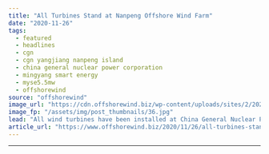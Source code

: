 ```yaml
---
title: "All Turbines Stand at Nanpeng Offshore Wind Farm"
date: "2020-11-26"
tags: 
  - featured
  - headlines
  - cgn
  - cgn yangjiang nanpeng island
  - china general nuclear power corporation
  - mingyang smart energy
  - myse5.5mw
  - offshorewind
source: "offshorewind"
image_url: "https://cdn.offshorewind.biz/wp-content/uploads/sites/2/2020/11/26120048/All-Turbines-Stand-at-Nanpeng-Offshore-Wind-Farm.jpg"
image_fp: "/assets/img/post_thumbnails/36.jpg"
lead: "All wind turbines have been installed at China General Nuclear Power Corporation&#8217;s (CGN) Nanpeng"
article_url: "https://www.offshorewind.biz/2020/11/26/all-turbines-stand-at-nanpeng-offshore-wind-farm/"
---
```


---
